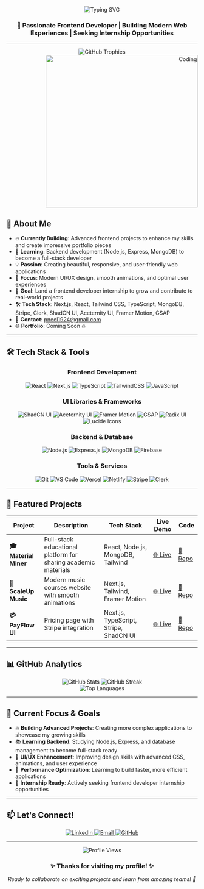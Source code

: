 <div align="center">
  <img src="https://readme-typing-svg.herokuapp.com?font=Fira+Code&weight=500&size=28&pause=1000&color=6366F1&center=true&vCenter=true&width=435&lines=Hi+%F0%9F%91%8B%2C+I'm+Neel+Patel;Frontend+Developer;React+%7C+Next.js+%7C+Tailwind;Open+to+Internships!" alt="Typing SVG" />
</div>

<div align="center">
  <h3>🚀 Passionate Frontend Developer | Building Modern Web Experiences | Seeking Internship Opportunities</h3>
</div>

---

<div align="center">
  <img src="https://github-profile-trophy.vercel.app/?username=Neel194&theme=radical&no-frame=true&no-bg=false&margin-w=4" alt="GitHub Trophies" />
</div>

<div align="right">
  <img src="https://cdn.dribbble.com/users/1162077/screenshots/3848914/programmer.gif" alt="Coding" width="400" />
</div>

## 🎯 About Me

- 🔥 **Currently Building**: Advanced frontend projects to enhance my skills and create impressive portfolio pieces
- 🚀 **Learning**: Backend development (Node.js, Express, MongoDB) to become a full-stack developer
- 💡 **Passion**: Creating beautiful, responsive, and user-friendly web applications
- 🎨 **Focus**: Modern UI/UX design, smooth animations, and optimal user experiences
- 🌟 **Goal**: Land a frontend developer internship to grow and contribute to real-world projects
- 🛠️ **Tech Stack**: Next.js, React, Tailwind CSS, TypeScript, MongoDB, Stripe, Clerk, ShadCN UI, Aceternity UI, Framer Motion, GSAP
- 📧 **Contact**: pneel1924@gmail.com
- 🌐 **Portfolio**: Coming Soon 🔥

---

## 🛠️ Tech Stack & Tools

<div align="center">
  
### Frontend Development
![React](https://img.shields.io/badge/React-20232A?style=for-the-badge&logo=react&logoColor=61DAFB)
![Next.js](https://img.shields.io/badge/Next.js-000000?style=for-the-badge&logo=next.js&logoColor=white)
![TypeScript](https://img.shields.io/badge/TypeScript-007ACC?style=for-the-badge&logo=typescript&logoColor=white)
![TailwindCSS](https://img.shields.io/badge/Tailwind_CSS-38B2AC?style=for-the-badge&logo=tailwind-css&logoColor=white)
![JavaScript](https://img.shields.io/badge/JavaScript-F7DF1E?style=for-the-badge&logo=javascript&logoColor=black)

### UI Libraries & Frameworks

![ShadCN UI](https://img.shields.io/badge/ShadCN_UI-000000?style=for-the-badge&logo=shadcnui&logoColor=white)
![Aceternity UI](https://img.shields.io/badge/Aceternity_UI-6366F1?style=for-the-badge&logo=aceternity&logoColor=white)
![Framer Motion](https://img.shields.io/badge/Framer_Motion-0055FF?style=for-the-badge&logo=framer&logoColor=white)
![GSAP](https://img.shields.io/badge/GSAP-88CE02?style=for-the-badge&logo=gsap&logoColor=white)
![Radix UI](https://img.shields.io/badge/Radix_UI-161618?style=for-the-badge&logo=radixui&logoColor=white)
![Lucide Icons](https://img.shields.io/badge/Lucide_Icons-6366F1?style=for-the-badge&logo=lucide&logoColor=white)

### Backend & Database

![Node.js](https://img.shields.io/badge/Node.js-43853D?style=for-the-badge&logo=node.js&logoColor=white)
![Express.js](https://img.shields.io/badge/Express.js-404D59?style=for-the-badge)
![MongoDB](https://img.shields.io/badge/MongoDB-4EA94B?style=for-the-badge&logo=mongodb&logoColor=white)
![Firebase](https://img.shields.io/badge/Firebase-FFCA28?style=for-the-badge&logo=firebase&logoColor=black)

### Tools & Services

![Git](https://img.shields.io/badge/Git-F05032?style=for-the-badge&logo=git&logoColor=white)
![VS Code](https://img.shields.io/badge/VS_Code-007ACC?style=for-the-badge&logo=visual-studio-code&logoColor=white)
![Vercel](https://img.shields.io/badge/Vercel-000000?style=for-the-badge&logo=vercel&logoColor=white)
![Netlify](https://img.shields.io/badge/Netlify-00C7B7?style=for-the-badge&logo=netlify&logoColor=white)
![Stripe](https://img.shields.io/badge/Stripe-008CDD?style=for-the-badge&logo=stripe&logoColor=white)
![Clerk](https://img.shields.io/badge/Clerk-6366F1?style=for-the-badge&logo=clerk&logoColor=white)

</div>

---

## 🚀 Featured Projects

<div align="center">

| Project               | Description                                                    | Tech Stack                             | Live Demo                                     | Code                                                      |
| --------------------- | -------------------------------------------------------------- | -------------------------------------- | --------------------------------------------- | --------------------------------------------------------- |
| **🎓 Material Miner** | Full-stack educational platform for sharing academic materials | React, Node.js, MongoDB, Tailwind      | [🌐 Live](https://materialminer.netlify.app/) | [📁 Repo](https://github.com/Neel194/materialproject)     |
| **🎵 ScaleUp Music**   | Modern music courses website with smooth animations            | Next.js, Tailwind, Framer Motion       | [🌐 Live](https://scaleup-music.vercel.app/)  | [📁 Repo](https://github.com/Neel194/music-school)        |
| **💳 PayFlow UI**     | Pricing page with Stripe integration                           | Next.js, TypeScript, Stripe, ShadCN UI | [🌐 Live](https://payflow-ui.vercel.app/)     | [📁 Repo](https://github.com/Neel194/pricing-page-stripe) |

</div>

---

## 📊 GitHub Analytics

<div align="center">
  <img src="https://github-readme-stats.vercel.app/api?username=Neel194&show_icons=true&theme=radical&hide_border=true&bg_color=0D1117&title_color=6366F1&icon_color=6366F1&text_color=FFFFFF" alt="GitHub Stats" />
  <img src="https://github-readme-streak-stats.herokuapp.com/?user=Neel194&theme=radical&hide_border=true&background=0D1117&stroke=6366F1&ring=6366F1&fire=6366F1&currStreakNum=FFFFFF&currStreakLabel=6366F1&sideNums=FFFFFF&sideLabels=FFFFFF&dates=FFFFFF" alt="GitHub Streak" />
</div>

<div align="center">
  <img src="https://github-readme-stats.vercel.app/api/top-langs/?username=Neel194&layout=compact&theme=radical&hide_border=true&bg_color=0D1117&title_color=6366F1&text_color=FFFFFF" alt="Top Languages" />
</div>

---

## 🎯 Current Focus & Goals

- 🔥 **Building Advanced Projects**: Creating more complex applications to showcase my growing skills
- 📚 **Learning Backend**: Studying Node.js, Express, and database management to become full-stack ready
- 🎨 **UI/UX Enhancement**: Improving design skills with advanced CSS, animations, and user experience
- 🚀 **Performance Optimization**: Learning to build faster, more efficient applications
- 💼 **Internship Ready**: Actively seeking frontend developer internship opportunities

---

## 📫 Let's Connect!

<div align="center">
  <a href="https://www.linkedin.com/in/neel-patel-52192a272/">
    <img src="https://img.shields.io/badge/LinkedIn-0077B5?style=for-the-badge&logo=linkedin&logoColor=white" alt="LinkedIn" />
  </a>
  <a href="mailto:pneel1924@gmail.com">
    <img src="https://img.shields.io/badge/Gmail-D14836?style=for-the-badge&logo=gmail&logoColor=white" alt="Email" />
  </a>
  <a href="https://github.com/Neel194">
    <img src="https://img.shields.io/badge/GitHub-100000?style=for-the-badge&logo=github&logoColor=white" alt="GitHub" />
  </a>
</div>

---

<div align="center">
  <img src="https://komarev.com/ghpvc/?username=Neel194&style=flat-square&color=6366F1" alt="Profile Views" />
  
  ### ✨ Thanks for visiting my profile! ✨
  
  *Ready to collaborate on exciting projects and learn from amazing teams! 🚀*
</div>
